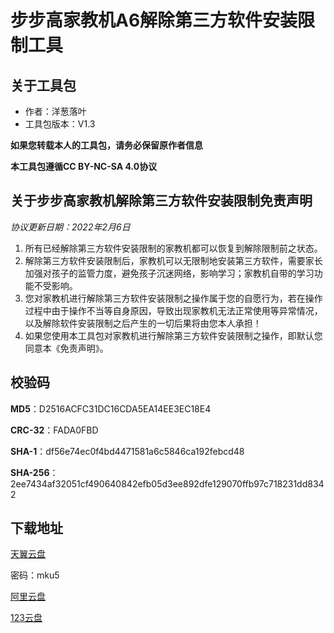 # 步步高家教机A6解除第三方软件安装限制工具

## 关于工具包
- 作者：洋葱落叶
- 工具包版本：V1.3

**如果您转载本人的工具包，请务必保留原作者信息**

**本工具包遵循CC BY-NC-SA 4.0协议**

## 关于步步高家教机解除第三方软件安装限制免责声明
*协议更新日期：2022年2月6日*
1. 所有已经解除第三方软件安装限制的家教机都可以恢复到解除限制前之状态。
2. 解除第三方软件安装限制后，家教机可以无限制地安装第三方软件，需要家长加强对孩子的监管力度，避免孩子沉迷网络，影响学习；家教机自带的学习功能不受影响。
3. 您对家教机进行解除第三方软件安装限制之操作属于您的自愿行为，若在操作过程中由于操作不当等自身原因，导致出现家教机无法正常使用等异常情况，以及解除软件安装限制之后产生的一切后果将由您本人承担！
4. 如果您使用本工具包对家教机进行解除第三方软件安装限制之操作，即默认您同意本《免责声明》。

## 校验码
**MD5**：D2516ACFC31DC16CDA5EA14EE3EC18E4

**CRC-32**：FADA0FBD

**SHA-1**：df56e74ec0f4bd4471581a6c5846ca192febcd48

**SHA-256**：2ee7434af32051cf490640842efb05d3ee892dfe129070ffb97c718231dd8342

## 下载地址
[天翼云盘](https://cloud.189.cn/t/7ZRjQfyiUjMj)

密码：mku5

[阿里云盘](https://www.aliyundrive.com/s/DJwUEwGVZss)

[123云盘](https://www.123pan.com/s/FbyrVv-dAqBH)
